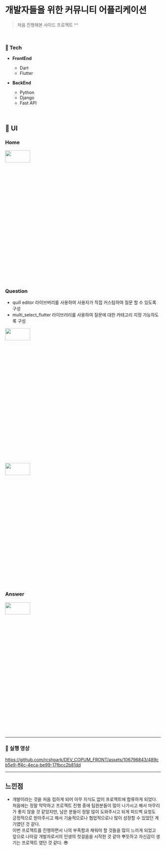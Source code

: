 # 개발자들을 위한 커뮤니티 어플리케이션
> 처음 진행해본 사이드 프로젝트 ^^

<br>

### 🎃  Tech 
* **FrontEnd**
  - Dart
  - Flutter

* **BackEnd**
  - Python
  - Django
  - Fast API

<br>

## 👻 UI
### Home
<p><img src="https://github.com/rcshpark/DEV_COPUM_FRONT/assets/106796843/84c98f63-1611-49cc-8c26-3f28f1cab9e3"width="40%"height="10%"></p>

<br>

### Question
* quill editor 라이브버리를 사용하여 사용자가 직접 커스텀하여 질문 할 수 있도록 구성
* multi_select_flutter 라이브러리를 사용하여 질문에 대한 카테고리 지정 가능하도록 구성
<p><img src="https://github.com/rcshpark/DEV_COPUM_FRONT/assets/106796843/8b46c3cf-c21f-4b35-9fc2-888ec6af0fe1"width="40%"height="10%"></p>
<br>
<p><img src="https://github.com/rcshpark/DEV_COPUM_FRONT/assets/106796843/2edb660c-863f-4725-8e5a-ebddbd9099e6"width="40%"height="10%"></p>

### Answer
<p><img src="https://github.com/rcshpark/DEV_COPUM_FRONT/assets/106796843/3f6abcc7-f852-42c7-b397-d34bf7fc4d1d"width="40%"height="10%"></p>

<br>

---

### 🤖 실행 영상
https://github.com/rcshpark/DEV_COPUM_FRONT/assets/106796843/489cb5e9-ff4c-4eca-be99-17fbcc2b81dd

--- 
## 느낀점
* 개발이라는 것을 처음 접하게 되어 아무 지식도 없이 프로젝트에 합류하게 되었다.  
처음에는 정말 막막하고 프로젝트 진행 중에 팀원분들이 많이 나가시고 해서 마무리가 좋지 않을 것 같았지만, 남은 분들이 정말 많이 도와주시고 되게 피드백 요청도 긍정적으로 받아주시고 해서 기술적으로나 협업적으로나 많이 성장할 수 있었던 계기였던 것 같다.  
이번 프로젝트를 진행하면서 나의 부족함과 채워야 할 것들을 많이 느끼게 되었고 앞으로 나아갈 개발자로서의 인생의 첫걸음을 시작한 것 같아 뿌듯하고 자신감이 생기는 프로젝트 였던 것 같다. 😎

